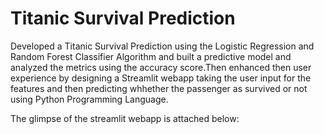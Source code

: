 # Titanic Survival Prediction

Developed a Titanic Survival Prediction using the Logistic Regression and Random Forest Classifier Algorithm and built a predictive model and analyzed the metrics using the accuracy score.Then enhanced then user experience by designing a Streamlit webapp taking the user input for the features and then predicting whhether the passenger as survived or not using Python Programming Language.

The glimpse of the streamlit webapp is attached below:

